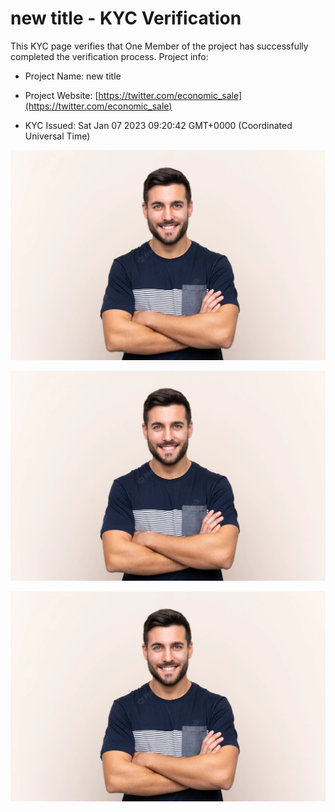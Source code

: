 # new title - KYC Verification
		


This KYC page verifies that One Member of the project has successfully completed the verification process. Project info:
		


- Project Name: new title
		

- Project Website: [https://twitter.com/economic_sale](https://twitter.com/economic_sale)
		

- KYC Issued: Sat Jan 07 2023 09:20:42 GMT+0000 (Coordinated Universal Time)
		


![This is an face image](./personFace.png)
		

![This is an cnic image](./cnicImage.png)
		

![This is an passport image](./passportImage.png)
	
